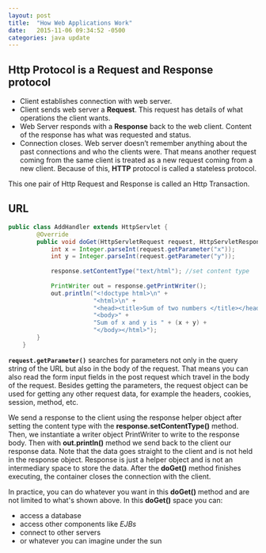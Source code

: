 ```yaml
---
layout: post
title:  "How Web Applications Work"
date:   2015-11-06 09:34:52 -0500
categories: java update
---
```

## Http Protocol is a Request and Response protocol
* Client establishes connection with web server.
* Client sends web server a **Request**. This request has details of what operations the client wants.
* Web Server responds with a **Response** back to the web client. Content of the response has what was requested and status.
* Connection closes. Web server doesn’t remember anything about the past connections and who the clients were. That means another request coming from the same client is treated as a new request coming from a new client. Because of this, **HTTP** protocol is called a stateless protocol. 

This one pair of Http Request and Response is called an Http Transaction.

## URL

```java
public class AddHandler extends HttpServlet {	
		@Override 
		public void doGet(HttpServletRequest request, HttpServletResponse response){
			int x = Integer.parseInt(request.getParameter("x"));
			int y = Integer.parseInt(request.getParameter("y"));
	
			response.setContentType("text/html"); //set content type
	
			PrintWriter out = response.getPrintWriter();
			out.println("<!doctype html>\n" +
						"<html>\n" + 
						"<head><title>Sum of two numbers </title></head>\n " +
						"<body>" +
						"Sum of x and y is " + (x + y) +
						"</body></html>");
		}
	}
```

**`request.getParameter()`** searches for parameters not only in the query string of the URL but also in the body of the request. That means you can also read the form input fields in the post request which travel in the body of the request. Besides getting the parameters, the request object can be used for getting any other request data, for example the headers, cookies, session, method, etc.
  
We send a response to the client using the response helper object after setting the content type with the **response.setContentType()** method. Then, we instantiate a writer object PrintWriter to write to the response body. Then with **out.println()** method we send back to the client our response data. Note that the data goes straight to the client and is not held in the response object. Response is just a helper object and is not an intermediary space to store the data. After the **doGet()** method finishes executing, the container closes the connection with the client. 

In practice, you can do whatever you want in this **doGet()** method and are not limited to what's shown above. In this **doGet()** space you can:

* access a database  
* access other components like *EJBs*
* connect to other servers
* or whatever you can imagine under the sun





